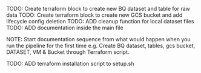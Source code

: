 TODO: Create terraform block to create new BQ dataset and table for raw data
TODO: Create terraform block to create new GCS bucket and add lifecycle config
        deletion
TODO: ADD cleanup function for local dataset files
TODO: ADD documentation inside the main file

NOTE: Start documentation sequence from what would happen when you run the
        pipeline for the first time e.g. Create BQ dataset, tables, gcs bucket,
        DATASET, VM & Bucket through Terraform script.

TODO: ADD terraform installation script to setup.sh